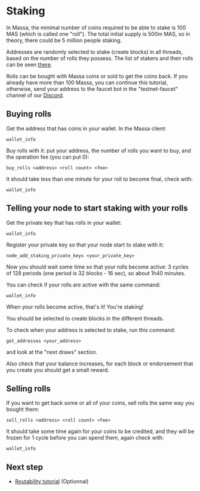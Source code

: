# Staking

In Massa, the minimal number of coins required to be able to stake is
100 MAS (which is called one "roll"). The total initial supply is 500m
MAS, so in theory, there could be 5 million people staking.

Addresses are randomly selected to stake (create blocks) in all threads,
based on the number of rolls they possess. The list of stakers and their
rolls can be seen [there](https://test.massa.net/#staking).

Rolls can be bought with Massa coins or sold to get the coins back. If
you already have more than 100 Massa, you can continue this tutorial,
otherwise, send your address to the faucet bot in the
"testnet-faucet" channel of our [Discord](https://discord.com/invite/massa).

## Buying rolls

Get the address that has coins in your wallet. In the Massa client:

    wallet_info

Buy rolls with it: put your address, the number of rolls you want to
buy, and the operation fee (you can put 0):

    buy_rolls <address> <roll count> <fee>

It should take less than one minute for your roll to become final, check
with:

    wallet_info

## Telling your node to start staking with your rolls

Get the private key that has rolls in your wallet:

    wallet_info

Register your private key so that your node start to stake with it:

    node_add_staking_private_keys <your_private_key>

Now you should wait some time so that your rolls become active: 3 cycles
of 128 periods (one period is 32 blocks - 16 sec), so about 1h40
minutes.

You can check if your rolls are active with the same command:

    wallet_info

When your rolls become active, that's it! You're staking!

You should be selected to create blocks in the different threads.

To check when your address is selected to stake, run this command:

    get_addresses <your_address>

and look at the "next draws" section.

Also check that your balance increases, for each block or endorsement that you
create you should get a small reward.

## Selling rolls

If you want to get back some or all of your coins, sell rolls the same
way you bought them:

    sell_rolls <address> <roll count> <fee>

It should take some time again for your coins to be credited, and they
will be frozen for 1 cycle before you can spend them, again check with:

    wallet_info

## Next step

-   [Routability tutorial](routability.md) (Optionnal)
